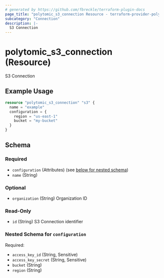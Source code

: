 ```yaml
---
# generated by https://github.com/fbreckle/terraform-plugin-docs
page_title: "polytomic_s3_connection Resource - terraform-provider-polytomic"
subcategory: "Connection"
description: |-
  S3 Connection
---
```


# polytomic_s3_connection (Resource)

S3 Connection

## Example Usage

```terraform
resource "polytomic_s3_connection" "s3" {
  name = "example"
  configuration = {
    region = "us-east-1"
    bucket = "my-bucket"
  }
}
```

<!-- schema generated by tfplugindocs -->
## Schema

### Required

- `configuration` (Attributes) (see [below for nested schema](#nestedatt--configuration))
- `name` (String)

### Optional

- `organization` (String) Organization ID

### Read-Only

- `id` (String) S3 Connection identifier

<a id="nestedatt--configuration"></a>
### Nested Schema for `configuration`

Required:

- `access_key_id` (String, Sensitive)
- `access_key_secret` (String, Sensitive)
- `bucket` (String)
- `region` (String)


